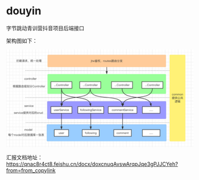 # douyin
字节跳动青训营抖音项目后端接口


架构图如下：

![](resources/后端架构图.jpeg)



汇报文档地址：https://qnac8r4ct8.feishu.cn/docx/doxcnuqAvswArqpJqe3gPJJCYeh?from=from_copylink